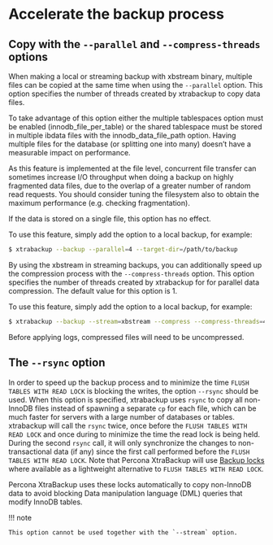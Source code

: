 <!---
 fix and rewrite
 20230817
 --->

# Accelerate the backup process

## Copy with the `--parallel` and `--compress-threads` options

When making a local or streaming backup with xbstream binary, multiple files
can be copied at the same time when using the `--parallel` option. This
option specifies the number of threads created by xtrabackup to copy data
files.

To take advantage of this option either the multiple tablespaces option must be
enabled (innodb_file_per_table) or the shared tablespace must be stored
in multiple ibdata files with the innodb_data_file_path option.
Having multiple files for the database (or splitting one into many) doesn’t have
a measurable impact on performance.

As this feature is implemented at the file level, concurrent file transfer
can sometimes increase I/O throughput when doing a backup on highly fragmented
data files, due to the overlap of a greater number of random read requests. You
should consider tuning the filesystem also to obtain the maximum performance
(e.g. checking fragmentation).

If the data is stored on a single file, this option has no effect.

To use this feature, simply add the option to a local backup, for example:

```{.bash data-prompt="$"}
$ xtrabackup --backup --parallel=4 --target-dir=/path/to/backup
```

By using the xbstream in streaming backups, you can additionally speed up the
compression process with the `--compress-threads` option. This option
specifies the number of threads created by xtrabackup for for parallel data
compression. The default value for this option is 1.

To use this feature, simply add the option to a local backup, for example:

```{.bash data-prompt="$"}
$ xtrabackup --backup --stream=xbstream --compress --compress-threads=4 --target-dir=./ > backup.xbstream
```

Before applying logs, compressed files will need to be uncompressed.

## The `--rsync` option

In order to speed up the backup process and to minimize the time `FLUSH TABLES
WITH READ LOCK` is blocking the writes, the option `--rsync` should be
used. When this option is specified, xtrabackup uses `rsync` to copy all
non-InnoDB files instead of spawning a separate `cp` for each file, which can
be much faster for servers with a large number of databases or
tables. xtrabackup will call the `rsync` twice, once before the `FLUSH
TABLES WITH READ LOCK` and once during to minimize the time the read lock is
being held. During the second `rsync` call, it will only synchronize the
changes to non-transactional data (if any) since the first call performed before
the `FLUSH TABLES WITH READ LOCK`. Note that Percona XtraBackup will use
[Backup locks] where available as a lightweight alternative to `FLUSH TABLES WITH READ
LOCK`.

Percona XtraBackup uses these locks automatically to copy non-InnoDB data to avoid blocking Data manipulation language (DML) queries that modify InnoDB tables.

!!! note
   
    This option cannot be used together with the `--stream` option.

[Backup locks]: https://docs.percona.com/percona-server/innovation-release/backup-locks.html